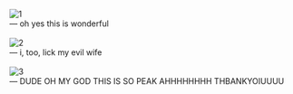 ![1](https://files.catbox.moe/l9v8iz.png)
<br>
—  oh yes this is wonderful
<br>
<br>
![2](https://files.catbox.moe/s2gdh8.png)
<br>
—  i, too, lick my evil wife
<br>
<br>
![3](https://files.catbox.moe/ttrkgx.png)
<br>
—  DUDE OH MY GOD THIS IS SO PEAK AHHHHHHHH THBANKYOIUUUU
